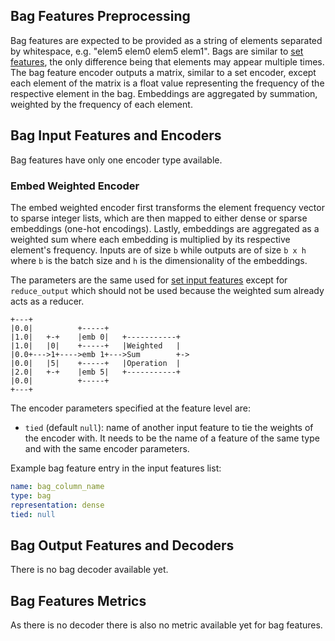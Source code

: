 ## Bag Features Preprocessing

Bag features are expected to be provided as a string of elements separated by whitespace, e.g. "elem5 elem0 elem5 elem1".
Bags are similar to [set features](../set_features), the only difference being that elements may appear multiple
times. The bag feature encoder outputs a matrix, similar to a set encoder, except each element of the matrix is a float
value representing the frequency of the respective element in the bag. Embeddings are aggregated by summation, weighted
by the frequency of each element.

## Bag Input Features and Encoders

Bag features have only one encoder type available.

### Embed Weighted Encoder

The embed weighted encoder first transforms the element frequency vector to sparse integer lists, which are then mapped
to either dense or sparse embeddings (one-hot encodings). Lastly, embeddings are aggregated as a weighted sum where each
embedding is multiplied by its respective element's frequency.
Inputs are of size `b` while outputs are of size `b x h` where `b` is the batch size and `h` is the dimensionality of
the embeddings.

The parameters are the same used for [set input features](../set_features#set-input-features-and-encoders) except for
`reduce_output` which should not be used because the weighted sum already acts as a reducer.

```
+---+
|0.0|          +-----+
|1.0|   +-+    |emb 0|   +-----------+
|1.0|   |0|    +-----+   |Weighted   |
|0.0+--->1+---->emb 1+--->Sum        +->
|0.0|   |5|    +-----+   |Operation  |
|2.0|   +-+    |emb 5|   +-----------+
|0.0|          +-----+
+---+
```

The encoder parameters specified at the feature level are:

- `tied` (default `null`): name of another input feature to tie the weights of the encoder with. It needs to be the name of
a feature of the same type and with the same encoder parameters.

Example bag feature entry in the input features list:

```yaml
name: bag_column_name
type: bag
representation: dense
tied: null
```

## Bag Output Features and Decoders

There is no bag decoder available yet.

## Bag Features Metrics

As there is no decoder there is also no metric available yet for bag features.
